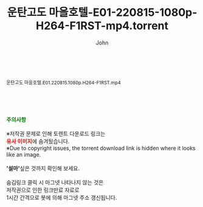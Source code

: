 ﻿---
layout: post
title:  "운탄고도 마을호텔-E01-220815-1080p-H264-F1RST-mp4.torrent"
author: John
categories: [ 방송/음악 ]
tags: [  ]
image:  
description: "운탄고도 마을호텔-E01-220815-1080p-H264-F1RST-mp4 torrent 정보 공유"
toc: true
toc_sticky: true
---

<br>
<div class="view-img">
<a class="view_image" href="http://torrentmobile61.com/bbs/view_image.php?fn=%2Fdata%2Ffile%2Fmusic%2F3735183265_7CAkuf1r_8b93e26cc672fc2a8c26721571f28a775b57f3a8.jpg" target="_blank"><img alt="" class="img-tag" content="http://torrentmobile61.com/data/file/music/3735183265_7CAkuf1r_8b93e26cc672fc2a8c26721571f28a775b57f3a8.jpg" itemprop="image" src="http://torrentmobile61.com/data/file/music/3735183265_7CAkuf1r_8b93e26cc672fc2a8c26721571f28a775b57f3a8.jpg"/></a></div><div class="view-content" itemprop="description">
<p><span style="font-size:12px;">운탄고도 마을호텔.E01.220815.1080p.H264-F1RST.mp4</span> </p> </div>
    
<br><br><br>
<p data-ke-size="size16"><b><span style="color: green;">주의사항</span></b><br /><br />※저작권 문제로 인해 토렌트 다운로드 링크는<br /><b><span style="color: red;">유사 이미지</span></b>에 숨겨뒀습니다.<br />※Due to copyright issues, the torrent download link is hidden where it looks like an image.<br /><br /><b>'설마'</b>싶은 것까지 확인해 보세요.<br /><br />숨김링크 클릭 시 마그넷 나타나지 않는 것은<br />저작권으로 인한 링크만료 자료로<br />1시간 간격으로 봇에 의해 마그넷 주소 갱신됩니다.</p>
